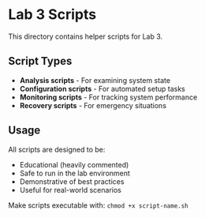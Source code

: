 # Lab 3 Scripts

This directory contains helper scripts for Lab 3.

## Script Types

- **Analysis scripts** - For examining system state
- **Configuration scripts** - For automated setup tasks
- **Monitoring scripts** - For tracking system performance
- **Recovery scripts** - For emergency situations

## Usage

All scripts are designed to be:
- Educational (heavily commented)
- Safe to run in the lab environment
- Demonstrative of best practices
- Useful for real-world scenarios

Make scripts executable with: `chmod +x script-name.sh`
